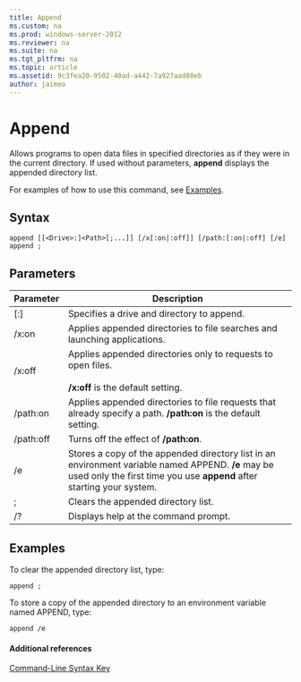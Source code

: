 ```yaml
---
title: Append
ms.custom: na
ms.prod: windows-server-2012
ms.reviewer: na
ms.suite: na
ms.tgt_pltfrm: na
ms.topic: article
ms.assetid: 9c3fea20-9502-40ad-a442-7a927aad88eb
author: jaimeo
---
```

# Append
Allows programs to open data files in specified directories as if they were in the current directory. If used without parameters, **append** displays the appended directory list.  
  
For examples of how to use this command, see [Examples](#BKMK_examples).  
  
## Syntax  
  
```  
append [[<Drive>:]<Path>[;...]] [/x[:on|:off]] [/path:[:on|:off] [/e]   
append ;  
```  
  
## Parameters  
  
|Parameter|Description|  
|-------------|---------------|  
|\[<Drive>:\]<Path>|Specifies a drive and directory to append.|  
|\/x:on|Applies appended directories to file searches and launching applications.|  
|\/x:off|Applies appended directories only to requests to open files.<br /><br />**\/x:off** is the default setting.|  
|\/path:on|Applies appended directories to file requests that already specify a path. **\/path:on** is the default setting.|  
|\/path:off|Turns off the effect of **\/path:on**.|  
|\/e|Stores a copy of the appended directory list in an environment variable named APPEND. **\/e** may be used only the first time you use **append** after starting your system.|  
|;|Clears the appended directory list.|  
|\/?|Displays help at the command prompt.|  
  
## <a name="BKMK_examples"></a>Examples  
To clear the appended directory list, type:  
  
```  
append ;  
```  
  
To store a copy of the appended directory to an environment variable named APPEND, type:  
  
```  
append /e  
```  
  
#### Additional references  
[Command-Line Syntax Key](Command-Line-Syntax-Key.md)  
  

